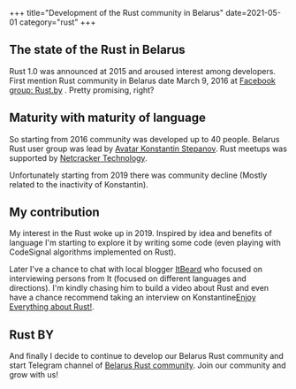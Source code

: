 +++
title="Development of the Rust community in Belarus"
date=2021-05-01
category="rust"
+++

## The state of the Rust in Belarus

Rust 1.0 was announced at 2015 and aroused interest among developers. First mention Rust community
in Belarus date March 9, 2016
at [Facebook group: Rust.by](https://web.facebook.com/groups/1673382339595171) . Pretty promising,
right?

## Maturity with maturity of language

So starting from 2016 community was developed up to 40 people. Belarus Rust user group was lead
by [ Avatar Konstantin Stepanov](https://github.com/kstep). Rust meetups was supported
by [Netcracker Technology](https://companies.dev.by/netcracker).

Unfortunately starting from 2019 there was community decline (Mostly related to the inactivity of
Konstantin).

## My contribution

My interest in the Rust woke up in 2019. Inspired by idea and benefits of language I'm starting to
explore it by writing some code (even playing with CodeSignal algorithms implemented on Rust).

Later I've a chance to chat with local
blogger [ItBeard](https://www.youtube.com/channel/UCeObZv89Stb2xLtjLJ0De3Q) who focused on
interviewing persons from It (focused on different languages and directions). I'm kindly chasing him
to build a video about Rust and even have a chance recommend taking an interview on
Konstantine[Enjoy Everything about Rust!](https://youtu.be/AdhFDgE1J1E).

## Rust BY

And finally I decide to continue to develop our Belarus Rust community and start Telegram channel
of [Belarus Rust community](https://t.me/rust_belarus). Join our community and grow with us!   